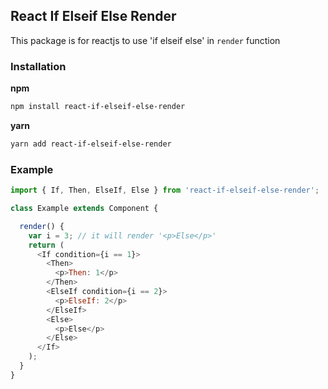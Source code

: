 ## React If Elseif Else Render
This package is for reactjs to use 'if elseif else' in `render` function

### Installation
**npm**
```bash
npm install react-if-elseif-else-render
```
**yarn**
```bash
yarn add react-if-elseif-else-render
```

### Example
```js
import { If, Then, ElseIf, Else } from 'react-if-elseif-else-render';

class Example extends Component {

  render() {
    var i = 3; // it will render '<p>Else</p>'
    return (
      <If condition={i == 1}>
        <Then>
          <p>Then: 1</p>
        </Then>
        <ElseIf condition={i == 2}>
          <p>ElseIf: 2</p>
        </ElseIf>
        <Else>
          <p>Else</p>
        </Else>
      </If>
    );
  }
}

```